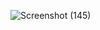 ![Screenshot (145)](https://user-images.githubusercontent.com/97456472/212462739-3298023e-6bdc-4224-b677-c56f6e4ed666.png)
